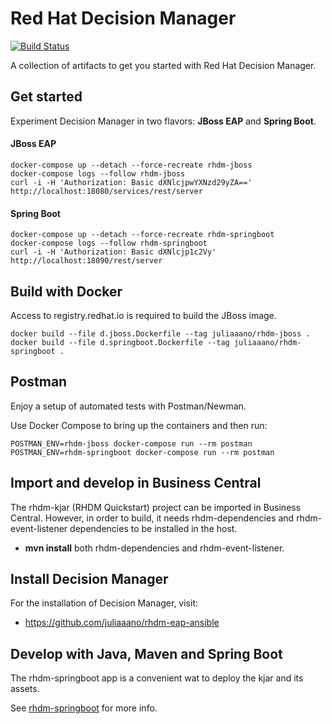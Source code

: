 # Red Hat Decision Manager 
[![Build Status](https://travis-ci.org/juliaaano/rhdm-quickstart.svg)](https://travis-ci.org/juliaaano/rhdm-quickstart)

A collection of artifacts to get you started with Red Hat Decision Manager.

## Get started

Experiment Decision Manager in two flavors: **JBoss EAP** and **Spring Boot**.

#### JBoss EAP

```
docker-compose up --detach --force-recreate rhdm-jboss
docker-compose logs --follow rhdm-jboss
curl -i -H 'Authorization: Basic dXNlcjpwYXNzd29yZA==' http://localhost:18080/services/rest/server
```

#### Spring Boot

```
docker-compose up --detach --force-recreate rhdm-springboot
docker-compose logs --follow rhdm-springboot
curl -i -H 'Authorization: Basic dXNlcjp1c2Vy' http://localhost:18090/rest/server
```

## Build with Docker

Access to registry.redhat.io is required to build the JBoss image.

```
docker build --file d.jboss.Dockerfile --tag juliaaano/rhdm-jboss .
docker build --file d.springboot.Dockerfile --tag juliaaano/rhdm-springboot .
```

## Postman

Enjoy a setup of automated tests with Postman/Newman.

Use Docker Compose to bring up the containers and then run:

```
POSTMAN_ENV=rhdm-jboss docker-compose run --rm postman
POSTMAN_ENV=rhdm-springboot docker-compose run --rm postman
```

## Import and develop in Business Central

The rhdm-kjar (RHDM Quickstart) project can be imported in Business Central. However, in order to build, it needs rhdm-dependencies and rhdm-event-listener dependencies to be installed in the host.

* **mvn install** both rhdm-dependencies and rhdm-event-listener.

## Install Decision Manager

For the installation of Decision Manager, visit:

* https://github.com/juliaaano/rhdm-eap-ansible

## Develop with Java, Maven and Spring Boot

The rhdm-springboot app is a convenient wat to deploy the kjar and its assets.

See [rhdm-springboot](rhdm-springboot) for more info.
